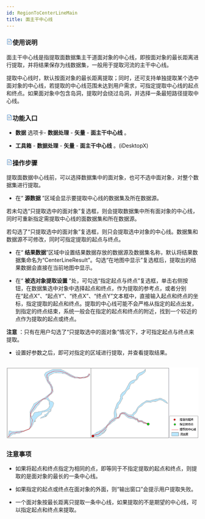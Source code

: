 ```yaml
---
id: RegionToCenterLineMain
title: 面主干中心线  
---  
```

### ![](../../img/read.gif)使用说明



面主干中心线是指提取面数据集主干道面对象的中心线，即按面对象的最长距离进行提取，并将结果保存为线数据集，一般用于提取河流的主干中心线。




提取中心线时，默认按面对象的最长距离提取；同时，还可支持单独提取某个选中面对象的中心线，若提取的中心线范围未达到用户需求，可指定提取中心线的起点和终点。如果面对象中包含岛洞，提取时会绕过岛洞，并选择一条最短路径提取中心线。



### ![](../../img/read.gif)功能入口



* **数据** 选项卡- **数据处理** - **矢量** - **面主干中心线** 。

* **工具箱** - **数据处理** - **矢量** - **面主干中心线** 。(iDesktopX)



### ![](../../img/read.gif)操作步骤



提取面数据中心线前，可以选择数据集中的面对象，也可不选中面对象，对整个数据集进行提取。



* 在“ **源数据** ”区域会显示要提取中心线的数据集及所在数据源。



若未勾选“只提取选中的面对象”复选框，则会提取数据集中所有面对象的中心线，同时可重新指定需提取中心线的面数据集和所在数据源。



若勾选了“只提取选中的面对象”复选框，则只会提取选中对象的中心线。数据集和数据源不可修改，同时可指定提取的起点与终点。



* 在“ **结果数据**”区域中设置结果数据存放的数据源及数据集名称，默认将结果数据集命名为“CenterLineResult”。勾选“在地图中显示”复选框后，提取出的结果数据会直接在当前地图中显示。

* 在“ **被选对象提取设置** ”处，可勾选“指定起点与终点”复选框，单击右侧按钮，在数据集选中对象中选择起点和终点，作为提取的参考点，或者分别在“起点X”、“起点Y”、“终点X”、“终点Y”文本框中，直接输入起点和终点的坐标，指定提取的起点和终点。提取的中心线可能不会严格从指定的起点出发，到指定的终点结束，系统一般会在指定的起点和终点的附近，找到一个较近的点作为提取的起点或终点。



**注意** ：只有在用户勾选了“只提取选中的面对象”情况下，才可指定起点与终点来提取。



* 设置好参数之后，即可对指定的区域进行提取，并查看提取结果。

![](img/RegionToCenterLineMainResult.png)  
---  

### 注意事项



* 如果将起点和终点指定为相同的点，即等同于不指定提取的起点和终点，则提取的是面对象的最长的一条中心线。

* 如果指定的起点或终点在面对象的外面，则“输出窗口”会提示用户提取失败。

* 一个面对象按最长距离只提取一条中心线，如果提取的不是期望的中心线，可以指定起点和终点来提取。


